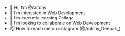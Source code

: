 - 👋 Hi, I’m @Antony
- 👀 I’m interested in Web Development 
- 🌱 I’m currently learning Collage
- 💞️ I’m looking to collaborate on Web Development 
- 📫 How to reach me on instagram (@Antony_Deepak_)

<!---
Xx-Antony-xX/Xx-Antony-xX is a ✨ special ✨ repository because its `README.md` (this file) appears on your GitHub profile.
You can click the Preview link to take a look at your changes.
--->
